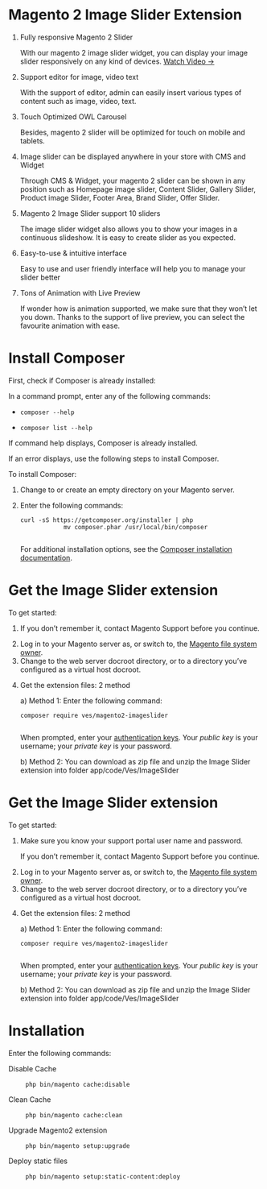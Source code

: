 <h1>Magento 2 Image Slider Extension</h1>
<ol>
	<li>
		Fully responsive Magento 2 Slider
		<p> With our magento 2 image slider widget, you can display your image slider responsively on any kind of devices. <a class="btn-link btn-link-info" title="Magento 2 Image Slider Video" href="https://www.youtube.com/watch?v=orqkisVgPpI">Watch Video →</a></p>
	</li>
	<li>
		Support editor for image, video text
		<p>With the support of editor, admin can easily insert various types of content such as image, video, text.</p>
	</li>
	<li>
		Touch Optimized OWL Carousel
		<p>Besides, magento 2 slider will be optimized for touch on mobile and tablets.</p>
	</li>
	<li>
		Image slider can be displayed anywhere in your store with CMS and Widget
		<p>Through CMS &amp; Widget, your magento 2 slider can be shown in any position such as Homepage image slider, Content Slider, Gallery Slider, Product image Slider, Footer Area, Brand Slider, Offer Slider.</p>
	</li>
	<li>
		Magento 2 Image Slider support 10 sliders
		<p>The image slider widget also allows you to show your images in a continuous slideshow. It is easy to create slider as you expected.</p>
	</li>
	<li>
		Easy-to-use &amp; intuitive interface
		<p>Easy to use and user friendly interface will help you to manage your slider better</p>
	</li>
	<li>
		Tons of Animation with Live Preview
		<p>If wonder how is animation supported, we make sure that they won’t let you down. Thanks to the support of live preview, you can select the favourite animation with ease.</p>
	</li>
</ol>
<h1>Install Composer</h1>
<p>First, check  if Composer is already installed: </p>
<p>In a command prompt, enter any of the following commands:</p>
<ul>
	<li><pre><code>composer --help</code></pre></li>
	<li><pre><code>composer list --help</code></pre></li>
</ul>
<p>If command help displays, Composer is already installed.</p>
<p>If an error displays, use the following steps to install Composer.</p>
<p>To install Composer:</p>
<ol>
	<li>
		<p>Change to or create an empty directory on your Magento server.</p>
	</li>
	<li>
		<p>Enter the following commands:</p>
		<pre><code>curl -sS https://getcomposer.org/installer | php
			mv composer.phar /usr/local/bin/composer
		</code></pre>
		<p>For additional installation options, see the <a href="https://getcomposer.org/download/" target="_blank">Composer installation documentation</a>.</p>
	</li>
</ol>
<h1 id="integrator-first-composer-ce">Get the Image Slider extension</h1>
<p>To get started:</p>
<ol>
	<li>
		<p>If you don’t remember it, contact Magento Support before you continue.</p>
	</li>
	<li>Log in to your Magento server as, or switch to, the <a href="http://devdocs.magento.com/guides/v2.0/install-gde/prereq/file-sys-perms-over.html">Magento file system owner</a>.</li>
	<li>Change to the web server docroot directory, or to a directory you’ve configured as a virtual host docroot.</li>
	<li>
		<p>Get the extension files: 2 method</p>
		<p>a) Method 1: Enter the following command:</p>
		<pre><code>composer require ves/magento2-imageslider
		</code></pre>
		<p>When prompted, enter your <a href="http://devdocs.magento.com/guides/v2.0/install-gde/prereq/connect-auth.html">authentication keys</a>. Your <em>public key</em> is your username; your <em>private key</em> is your password.</p>
		<p>b) Method 2: You can download as zip file and unzip the Image Slider extension into folder app/code/Ves/ImageSlider</p>
	</li>
</ol>
<h1 id="integrator-first-composer-ce">Get the Image Slider extension</h1>
<p>To get started:</p>
<ol>
	<li>
		<p>Make sure you know your support portal user name and password.</p>
		<p>If you don’t remember it, contact Magento Support before you continue.</p>
	</li>
	<li>Log in to your Magento server as, or switch to, the <a href="http://devdocs.magento.com/guides/v2.0/install-gde/prereq/file-sys-perms-over.html">Magento file system owner</a>.</li>
	<li>Change to the web server docroot directory, or to a directory you’ve configured as a virtual host docroot.</li>
	<li>
		<p>Get the extension files: 2 method</p>
		<p>a) Method 1: Enter the following command:</p>
		<pre><code>composer require ves/magento2-imageslider
		</code></pre>
		<p>When prompted, enter your <a href="http://devdocs.magento.com/guides/v2.0/install-gde/prereq/connect-auth.html">authentication keys</a>. Your <em>public key</em> is your username; your <em>private key</em> is your password.</p>
		<p>b) Method 2: You can download as zip file and unzip the Image Slider extension into folder app/code/Ves/ImageSlider</p>
	</li>
</ol>
<h1 id="integrator-first-composer-ce">Installation</h1>
<p>Enter the following commands:</p>
<p>Disable Cache</p>
<pre>
	<code>php bin/magento cache:disable</code>
</pre>
<p>Clean Cache</p>
<pre>
	<code>php bin/magento cache:clean</code>
</pre>
<p>Upgrade Magento2 extension</p>
<pre>
	<code>php bin/magento setup:upgrade</code>
</pre>
<p>Deploy static files</p>
<pre>
	<code>php bin/magento setup:static-content:deploy</code>
</pre>